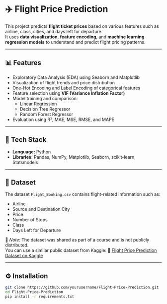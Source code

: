 # ✈️ Flight Price Prediction

This project predicts **flight ticket prices** based on various features such as airline, class, cities, and days left for departure.  
It uses **data visualization**, **feature encoding**, and **machine learning regression models** to understand and predict flight pricing patterns.

---

## 📊 Features
- Exploratory Data Analysis (EDA) using Seaborn and Matplotlib  
- Visualization of flight trends and price distribution  
- One-Hot Encoding and Label Encoding of categorical features  
- Feature selection using **VIF (Variance Inflation Factor)**  
- Model training and comparison:
  - Linear Regression  
  - Decision Tree Regressor  
  - Random Forest Regressor  
- Evaluation using R², MAE, MSE, RMSE, and MAPE  

---

## 🧠 Tech Stack
- **Language:** Python  
- **Libraries:** Pandas, NumPy, Matplotlib, Seaborn, scikit-learn, Statsmodels  

---

## 📂 Dataset
The dataset `Flight_Booking.csv` contains flight-related information such as:
- Airline  
- Source and Destination City  
- Price  
- Number of Stops  
- Class  
- Days Left for Departure  

📘 *Note:* The dataset was shared as part of a course and is not publicly distributed.  
You can use a similar public dataset from Kaggle:
🔗 [Flight Price Prediction Dataset on Kaggle](https://www.kaggle.com/datasets/shubhambathwal/flight-price-prediction)

---

## ⚙️ Installation
```bash
git clone https://github.com/yourusername/Flight-Price-Prediction.git
cd Flight-Price-Prediction
pip install -r requirements.txt
